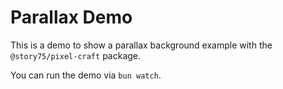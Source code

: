 # Parallax Demo

This is a demo to show a parallax background example with the `@story75/pixel-craft` package.

You can run the demo via `bun watch`.
